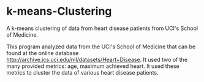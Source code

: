 # k-means-Clustering
A k-means clustering of data from heart disease patients from UCI's School of Medicine.

This program analyzed data from the UCI's School of Medicine that can be found at the online database http://archive.ics.uci.edu/ml/datasets/Heart+Disease.
It used two of the many provided metrics: age, maximum achieved heart. It used these metrics to cluster the data of various heart disease patients.
